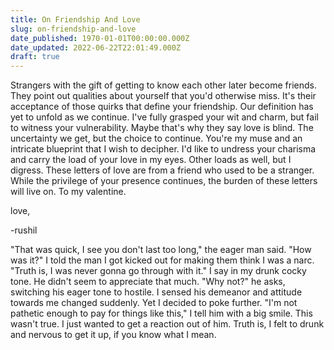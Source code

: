 ```yaml
---
title: On Friendship And Love
slug: on-friendship-and-love
date_published: 1970-01-01T00:00:00.000Z
date_updated: 2022-06-22T22:01:49.000Z
draft: true
---
```


Strangers with the gift of getting to know each other later become friends. They point out qualities about yourself that you'd otherwise miss. It's their acceptance of those quirks that define your friendship. Our definition has yet to unfold as we continue. I've fully grasped your wit and charm, but fail to witness your vulnerability. Maybe that's why they say love is blind. The uncertainty we get, but the choice to continue. You're my muse and an intricate blueprint that I wish to decipher. I'd like to undress your charisma and carry the load of your love in my eyes. Other loads as well, but I digress. These letters of love are from a friend who used to be a stranger. While the privilege of your presence continues, the burden of these letters will live on. To my valentine.

love,

-rushil

"That was quick, I see you don't last too long," the eager man said. "How was it?" I told the man I got kicked out for making them think I was a narc. "Truth is, I was never gonna go through with it." I say in my drunk cocky tone. He didn't seem to appreciate that much. "Why not?" he asks, switching his eager tone to hostile. I sensed his demeanor and attitude towards me changed suddenly. Yet I decided to poke further. "I'm not pathetic enough to pay for things like this," I tell him with a big smile. This wasn't true. I just wanted to get a reaction out of him. Truth is, I felt to drunk and nervous to get it up, if you know what I mean.
